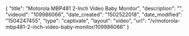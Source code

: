 {
    "title": "Motorola MBP481 2-Inch Video Baby Monitor",
    "description": "",
    "videoid": "109986066",
    "date_created": "1502522018",
    "date_modified": "1504247455",
    "type": "captivate",
    "layout": "video",
    "url": "\/v\/motorola-mbp481-2-inch-video-baby-monitor\/109986066"
}